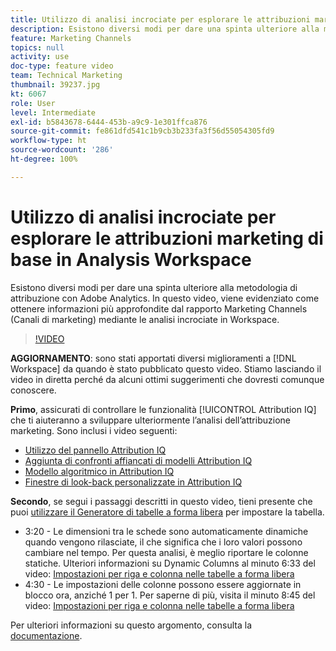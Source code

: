 ```yaml
---
title: Utilizzo di analisi incrociate per esplorare le attribuzioni marketing di base in Analysis Workspace
description: Esistono diversi modi per dare una spinta ulteriore alla metodologia di attribuzione con Adobe Analytics. In questo video, viene evidenziato come ottenere informazioni più approfondite dal rapporto Marketing Channels (Canali di marketing) mediante le analisi incrociate in Workspace.
feature: Marketing Channels
topics: null
activity: use
doc-type: feature video
team: Technical Marketing
thumbnail: 39237.jpg
kt: 6067
role: User
level: Intermediate
exl-id: b5843678-6444-453b-a9c9-1e301ffca876
source-git-commit: fe861dfd541c1b9cb3b233fa3f56d55054305fd9
workflow-type: ht
source-wordcount: '286'
ht-degree: 100%

---
```


# Utilizzo di analisi incrociate per esplorare le attribuzioni marketing di base in Analysis Workspace

Esistono diversi modi per dare una spinta ulteriore alla metodologia di attribuzione con Adobe Analytics. In questo video, viene evidenziato come ottenere informazioni più approfondite dal rapporto Marketing Channels (Canali di marketing) mediante le analisi incrociate in Workspace.

>[!VIDEO](https://video.tv.adobe.com/v/39237/?quality=12&learn=on)

**AGGIORNAMENTO**: sono stati apportati diversi miglioramenti a [!DNL Workspace] da quando è stato pubblicato questo video. Stiamo lasciando il video in diretta perché da alcuni ottimi suggerimenti che dovresti comunque conoscere.

**Primo**, assicurati di controllare le funzionalità [!UICONTROL Attribution IQ] che ti aiuteranno a sviluppare ulteriormente l’analisi dell’attribuzione marketing. Sono inclusi i video seguenti:

* [Utilizzo del pannello Attribution IQ](using-the-attribution-iq-panel.md)
* [Aggiunta di confronti affiancati di modelli Attribution IQ](adding-side-by-side-comparisons-of-attribution-iq-models.md)
* [Modello algoritmico in Attribution IQ](algorithmic-model-in-attribution-iq.md)
* [Finestre di look-back personalizzate in Attribution IQ](custom-lookback-windows-in-attribution-iq.md)

**Secondo**, se segui i passaggi descritti in questo video, tieni presente che puoi [utilizzare il Generatore di tabelle a forma libera](../building-freeform-tables/using-the-freeform-table-builder-in-analysis-workspace.md) per impostare la tabella.

* 3:20 - Le dimensioni tra le schede sono automaticamente dinamiche quando vengono rilasciate, il che significa che i loro valori possono cambiare nel tempo. Per questa analisi, è meglio riportare le colonne statiche. Ulteriori informazioni su Dynamic Columns al minuto 6:33 del video: [Impostazioni per riga e colonna nelle tabelle a forma libera](../building-freeform-tables/row-and-column-settings-in-freeform-tables.md)
* 4:30 - Le impostazioni delle colonne possono essere aggiornate in blocco ora, anziché 1 per 1. Per saperne di più, visita il minuto 8:45 del video: [Impostazioni per riga e colonna nelle tabelle a forma libera](../building-freeform-tables/row-and-column-settings-in-freeform-tables.md)


Per ulteriori informazioni su questo argomento, consulta la [documentazione](https://experienceleague.adobe.com/docs/analytics/analyze/analysis-workspace/attribution/models.html?lang=it).
